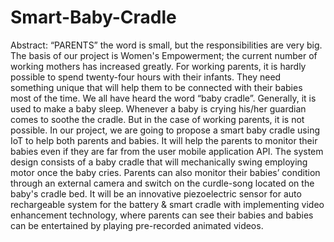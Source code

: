 # Smart-Baby-Cradle
Abstract: “PARENTS” the word is small, but the responsibilities are very big. The basis of our project is Women's Empowerment; the current number of working mothers has increased greatly. For working parents, it is hardly possible to spend twenty-four hours with their infants. They need something unique that will help them to be connected with their babies most of the time. We all have heard the word “baby cradle”. Generally, it is used to make a baby sleep. Whenever a baby is crying his/her guardian comes to soothe the cradle. But in the case of working parents, it is not possible. In our project, we are going to propose a smart baby cradle using IoT to help both parents and babies. It will help the parents to monitor their babies even if they are far from the user mobile application API. The system design consists of a baby cradle that will mechanically swing employing motor   once the baby cries. Parents can also monitor their babies’ condition through an external camera and switch on the curdle-song located on the baby's cradle bed. It will be an innovative piezoelectric sensor for auto rechargeable system for the battery & smart cradle with implementing video enhancement technology, where parents can see their babies and babies can be entertained by playing pre-recorded animated videos.
